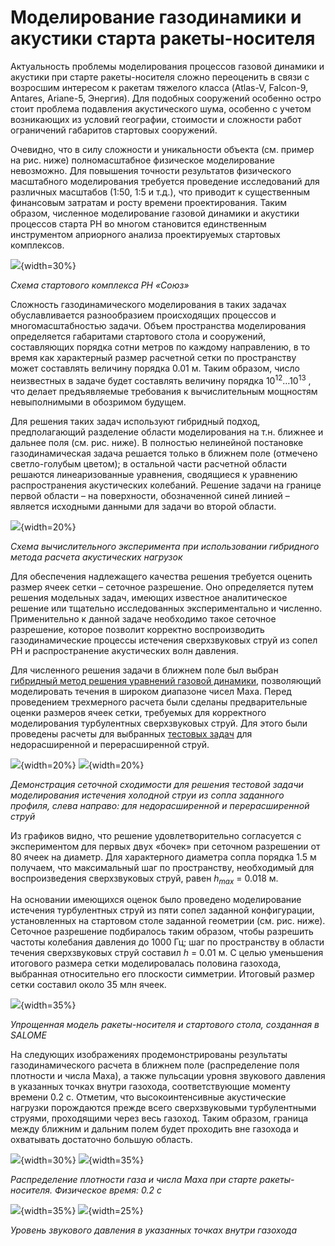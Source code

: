 Моделирование газодинамики и акустики старта ракеты-носителя
============================================================

Актуальность проблемы моделирования процессов газовой динамики и акустики при старте ракеты-носителя 
сложно переоценить в связи с возросшим интересом
к ракетам тяжелого класса (Atlas-V, Falcon-9, Antares, Ariane-5, Энергия). Для подобных сооружений особенно остро стоит
проблема подавления акустического шума, особенно с учетом
возникающих из условий географии, стоимости и сложности работ ограничений габаритов
стартовых сооружений. 

Очевидно, что в силу сложности и уникальности объекта (см. пример на рис. ниже) полномасштабное физическое
моделирование невозможно. Для повышения точности результатов физического масштабного моделирования 
требуется проведение исследований для
различных масштабов (1:50, 1:5 и т.д.), что приводит к существенным финансовым затратам
и росту времени проектирования. Таким образом, численное моделирование газовой динамики и акустики процессов
старта РН во многом становится единственным инструментом априорного анализа
проектируемых стартовых комплексов.


![](../Materials/liftoff/souz-ru.jpg){width=30%}

*Схема стартового комплекса РН «Союз»*


Сложность газодинамического моделирования в таких задачах обуславливается
разнообразием происходящих процессов и многомасштабностью
задачи. Объем пространства моделирования определяется габаритами стартового стола и сооружений,
составляющих порядка сотни метров по каждому направлению, в то время как характерный
размер расчетной сетки по пространству может составлять величину порядка 0.01 м. Таким
образом, число неизвестных в задаче будет составлять величину порядка $10^12 \ldots 10^13$ , что
делает предъявляемые требования к вычислительным мощностям невыполнимыми в
обозримом будущем.

Для решения таких задач используют гибридный подход, предполагающий разделение области моделирования на т.н. ближнее и дальнее поля (см. рис. ниже). 
В полностью нелинейной постановке газодинамическая задача решается только в
ближнем поле (отмечено светло-голубым цветом); в остальной части расчетной
области решаются линеаризованные уравнения, сводящиеся к уравнению распространения
акустических колебаний. Решение задачи на границе первой области – на поверхности,
обозначенной синей линией – является исходными данными для задачи во второй
области. 


![](../Materials/liftoff/schemeRocket-ru.png){width=20%}

*Cхема вычислительного эксперимента при использовании гибридного метода расчета акустических нагрузок*


Для обеспечения надлежащего качества решения требуется оценить размер ячеек
сетки – сеточное разрешение. Оно определяется путем решения модельных задач, имеющих
известное аналитическое решение или тщательно исследованных экспериментально и
численно. Применительно к данной задаче необходимо такое сеточное разрешение, которое
позволит корректно воспроизводить газодинамические процессы истечения сверхзвуковых
струй из сопел РН и распространение акустических волн давления.

Для численного решения задачи в ближнем поле был выбран [гибридный метод
решения уравнений газовой динамики](../../3/Ru/001-Ru-hybridCentralSolvers.html), позволяющий моделировать течения в широком
диапазоне чисел Маха. Перед проведением трехмерного расчета были сделаны предварительные оценки размеров ячеек сетки, 
требуемых для корректного моделирования турбулентных сверхзвуковых струй. Для этого были проведены расчеты
для выбранных [тестовых задач](https://ntrs.nasa.gov/search.jsp?R=19820025274) для недорасширенной и перерасширенной струй.   


![](../Materials/liftoff/meshConv-b1p1.png){width=20%}
![](../Materials/liftoff/meshConv-b2p0.png){width=20%}

*Демонстрация сеточной сходимости для решения тестовой задачи моделирования истечения холодной струи из сопла заданного профиля, слева направо: для недорасширенной и перерасширенной струй*


Из графиков видно, что решение удовлетворительно согласуется с экспериментом для
первых двух «бочек» при сеточном разрешении от 80 ячеек на диаметр. Для характерного диаметра сопла порядка 1.5 м
получаем, что максимальный шаг по пространству, необходимый для воспроизведения
сверхзвуковых струй, равен $h_{max}$ = 0.018 м.

На основании имеющихся оценок было проведено моделирование истечения турбулентных струй из пяти сопел заданной конфигурации, установленных на стартовом столе заданной геометрии (см. рис. ниже). Сеточное разрешение подбиралось таким образом, чтобы разрешить частоты колебания давления до 1000 Гц; шаг по пространству в области течения сверхзвуковых струй составил $h$ = 0.01 м. С целью уменьшения итогового размера сетки моделировалась половина газохода, выбранная относительно его плоскости симметрии. Итоговый размер сетки составил около 35 млн ячеек. 


![](../Materials/liftoff/fullRocketGeo.png){width=35%}

*Упрощенная модель ракеты-носителя и стартового стола, созданная в SALOME* 


На следующих изображениях продемонстрированы результаты газодинамического расчета в ближнем поле (распределение поля плотности и числа Маха), а также пульсации уровня звукового давления в указанных точках внутри газохода, соответствующие моменту времени 0.2 с. Отметим, что высокоинтенсивные акустические нагрузки порождаются прежде всего сверхзвуковыми турбулентными струями, проходящими через весь газоход. Таким образом, граница между ближним и дальним полем будет проходить вне газохода и охватывать достаточно большую область.


![](../Materials/liftoff/liftoffMa.png){width=30%}
![](../Materials/liftoff/liftoffRho2.png){width=35%}

*Распределение плотности газа и числа Маха при старте ракеты-носителя. Физическое время: 0.2 с* 


![](../Materials/liftoff/cs.png){width=35%} 
![](../Materials/liftoff/processing.png){width=25%}

*Уровень звукового давления в указанных точках внутри газохода*